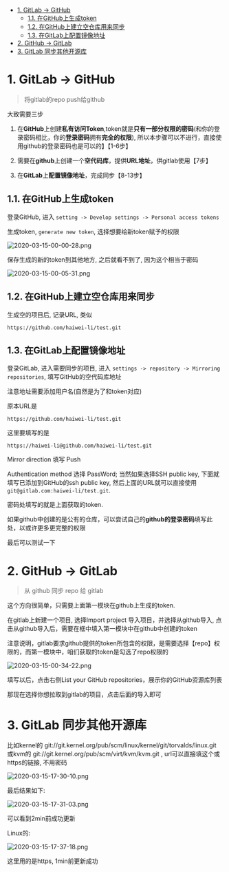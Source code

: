 
<!-- @import "[TOC]" {cmd="toc" depthFrom=1 depthTo=6 orderedList=false} -->

<!-- code_chunk_output -->

- [1. GitLab -> GitHub](#1-gitlab-github)
  - [1.1. 在GitHub上生成token](#11-在github上生成token)
  - [1.2. 在GitHub上建立空仓库用来同步](#12-在github上建立空仓库用来同步)
  - [1.3. 在GitLab上配置镜像地址](#13-在gitlab上配置镜像地址)
- [2. GitHub -> GitLab](#2-github-gitlab)
- [3. GitLab 同步其他开源库](#3-gitlab-同步其他开源库)

<!-- /code_chunk_output -->

# 1. GitLab -> GitHub

>将gitlab的repo push给github

大致需要三步

1. 在**GitHub**上创建**私有访问Token**,token就是**只有一部分权限的密码**(和你的登录密码相比，你的**登录密码**拥有**完全的权限**), 所以本步骤可以不进行，直接使用github的登录密码也是可以的】【1-6步】

2. 需要在**github**上创建一个**空代码库**，提供**URL地址**，供gitlab使用【7步】

3. 在**GitLab**上**配置镜像地址**，完成同步【8-13步】

## 1.1. 在GitHub上生成token

登录GitHub, 进入 `setting -> Develop settings -> Personal access tokens`

生成token, `generate new token`, 选择想要给新token赋予的权限

![2020-03-15-00-00-28.png](./images/2020-03-15-00-00-28.png)

保存生成的新的token到其他地方, 之后就看不到了, 因为这个相当于密码

![2020-03-15-00-05-31.png](./images/2020-03-15-00-05-31.png)

## 1.2. 在GitHub上建立空仓库用来同步

生成空的项目后, 记录URL, 类似

```
https://github.com/haiwei-li/test.git
```

## 1.3. 在GitLab上配置镜像地址

登录GitLab, 进入需要同步的项目, 进入 `settings -> repository -> Mirroring repositories`, 填写GitHub的空代码库地址

注意地址需要添加用户名(自然是为了和token对应)

原本URL是

```
https://github.com/haiwei-li/test.git
```

这里要填写的是

```
https://haiwei-li@github.com/haiwei-li/test.git
```

Mirror direction 填写 Push

Authentication method 选择 PassWord; 当然如果选择SSH public key, 下面就填写已添加到GitHub的ssh public key, 然后上面的URL就可以直接使用`git@gitlab.com:haiwei-li/test.git`.

密码处填写的就是上面获取的token. 

如果github中创建的是公有的仓库，可以尝试自己的**github的登录密码**填写此处，以或许更多更完整的权限

最后可以测试一下

# 2. GitHub -> GitLab

> 从 github 同步 repo 给 gitlab

这个方向很简单，只需要上面第一模块在github上生成的token. 

在gitlab上新建一个项目, 选择Import project 导入项目，并选择从github导入, 点击从github导入后，需要在框中填入第一模块中在github中创建的token

注意说明，gitlab要求github提供的token所包含的权限，是需要选择【repo】权限的，而第一模块中，咱们获取的token是勾选了repo权限的

![2020-03-15-00-34-22.png](./images/2020-03-15-00-34-22.png)

填写以后，点击右侧List your GitHub repositories，展示你的GitHub资源库列表

那现在选择你想拉取到gitlab的项目，点击后面的导入即可

# 3. GitLab 同步其他开源库

比如kernel的 git://git.kernel.org/pub/scm/linux/kernel/git/torvalds/linux.git 或kvm的 git://git.kernel.org/pub/scm/virt/kvm/kvm.git , url可以直接填这个或https的链接, 不用密码

![2020-03-15-17-30-10.png](./images/2020-03-15-17-30-10.png)

最后结果如下: 

![2020-03-15-17-31-03.png](./images/2020-03-15-17-31-03.png)

可以看到2min前成功更新

Linux的:

![2020-03-15-17-37-18.png](./images/2020-03-15-17-37-18.png)

这里用的是https, 1min前更新成功